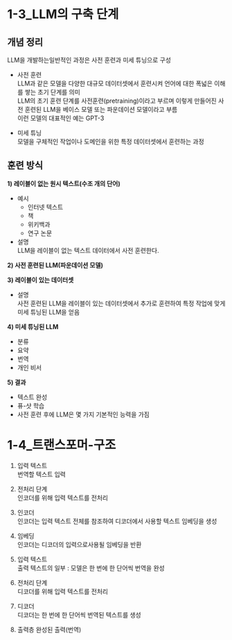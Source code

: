 # 1-3_LLM의 구축 단계
## 개념 정리
LLM을 개발하는일반적인 과정은 사전 훈련과 미세 튜닝으로 구성
- 사전 훈련   
LLM과 같은 모델을 다양한 대규모 데이터셋에서 훈련시켜 언어에 대한 폭넓은 이해를 쌓는 초기 단계를 의미   
LLM의 초기 훈련 단계를 사전훈련(pretraining)이라고 부르며 이렇게 만들어진 사전 훈련된 LLM을 베이스 모델 또는 파운데이션 모델이라고 부름   
이런 모델의 대표적인 예는 GPT-3  

- 미세 튜닝   
모델을 구체적인 작업이나 도메인을 위한 특정 데이터셋에서 훈련하는 과정



## 훈련 방식
**1) 레이블이 없는 원시 텍스트(수조 개의 단어)**
- 예시
	- 인터넷 텍스트   
	- 책   
	- 위키백과   
	- 연구 논문    
- 설명   
  LLM을 레이블이 없는 텍스트 데이터에서 사전 훈련한다.

**2) 사전 훈련된 LLM(파운데이션 모델)**   

**3) 레이블이 있는 데이터셋**   
- 설명   
사전 훈련된 LLM을 레이블이 있는 데이터셋에서 추가로 훈련하여 특정 작업에 맞게 미세 튜닝된 LLM을 얻음  

**4) 미세 튜닝된 LLM**
- 분류   
- 요약   
- 번역   
- 개인 비서   

**5) 결과**
- 텍스트 완성   
- 퓨-샷 학습
- 사전 훈련 후에 LLM은 몇 가지 기본적인 능력을 가짐


# 1-4_트랜스포머-구조

1. 입력 텍스트   
	번역할 텍스트 입력   
2. 전처리 단계   
	인코더를 위해 입력 텍스트를 전처리   

3. 인코더   
	인코더는 입력 텍스트 전체를 참조하여 디코더에서 사용할 텍스트 임베딩을 생성   

4. 임베딩   
	인코더는 디코더의 입력으로사용될 임베딩을 반환   

5. 입력 텍스트   
	출력 텍스트의 일부 : 모델은 한 번에 한 단어씩 번역을 완성   

6. 전처리 단계   
	디코더를 위해 입력 텍스트를 전처리   

7. 디코더   
	디코더는 한 번에 한 단어씩 번역된 텍스트를 생성   

8. 출력층
	완성된 출력(번역)   


   

